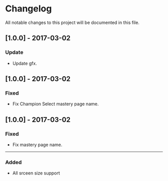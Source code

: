 Changelog
=========

All notable changes to this project will be documented in this file.

## [1.0.0] - 2017-03-02
### Update
- Update gfx.

## [1.0.0] - 2017-03-02
### Fixed
- Fix Champion Select mastery page name.

## [1.0.0] - 2017-03-02
### Fixed
- Fix mastery page name.

* * *
### Added
- All srceen size support






